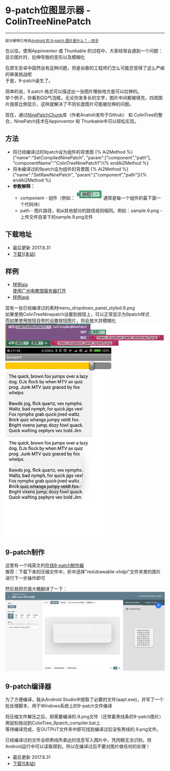 # 9-patch位图显示器 - ColinTreeNinePatch

---

<small>部分解释引用自[Android 的 9-patch 图片是什么？ - 知乎](https://www.zhihu.com/question/22297482)</small>

在以往，使用Appinventor 或 Thunkable 的过程中，大家经常会遇到一个问题：显示图片时，拉伸导致的变形以及模糊化  

在原生安卓中固然会有这种问题，但是谷歌的工程师们怎么可能忍受得了这么严峻的审美挑战呢  
于是，9-patch诞生了。

简单的说，9 patch 格式可以描述出一张图片哪些地方是可以拉伸的。  
举个例子，你看到QQ气泡框，无论你发多长的文字，图片中间都被填充，四周图片按原比例显示，这样就解决了不同长度图片可能被拉伸的问题。  

现在，通过[NinePatchChunk](https://github.com/Anatolii/NinePatchChunk)库（作者Anatolii发布于Github） 和 ColinTree的整合，NinePatch技术在Appinventor 和 Thunkable中可以轻松实现。

## 方法

* 将已经编译过的9patch设为组件的背景图
  {% Ai2Method %}{"name":"SetCompiledNinePatch", "param":["component","path"], "componentName":"ColinTreeNinePatch1"}{% endAi2Method %}
* 将未编译过的9patch设为组件的背景图
  {% Ai2Method %}{"name":"SetRawNinePatch", "param":["component","path"]}{% endAi2Method %}
* **参数解释：**
  * component - 组件（例如：![](../images/ColinTreeNinePatch/component_block_sample.png)通常是每一个组件的最下面一个代码块）
  * path - 图片路径，和ai其他部分的路径规则相同。例如：sample.9.png - 上传文件目录下的sample.9.png文件

## 下载地址

* 最后更新 2017.8.31
* <a href="/aix/cn.colintree.aix.ColinTreeNinePatch.aix" target="_blank">下载1(本站)</a>

## 样例

* [样例aia](https://github.com/ColinTree/aix_colintree_cn/releases/download/ColinTreeNinePatchTest/ColinTreeNinePatch_zh.aia)  
  <a href="http://app.gzjkw.net/?repo=aix.colintree.cn/templates/ColinTreeNinePatchTestzh/ColinTreeNinePatchTestzh.asc" target="_blank">使用广州电教馆服务器打开</a>  
* [样例apk](https://github.com/ColinTree/aix_colintree_cn/releases/download/ColinTreeNinePatchTest/ColinTreeNinePatch_zh.apk)  

现有一张已经编译过的素材menu_dropdown_panel_styled.9.png  
如果使用ColinTreeNinepatch设置到按钮上，可以正常显示为9patch样式  
而如果使用按钮自带的设置按钮图片，则会放大并模糊化  
![](../images/ColinTreeNinePatch/aiaRuntimeCode.png)  
![](../images/ColinTreeNinePatch/aiaRuntimeScreenshot.png)

## 9-patch制作

这里有一个纯英文的[在线9-patch制作器](https://romannurik.github.io/AndroidAssetStudio/nine-patches.html)  
推荐：下载下来的压缩文件中，折中选择"res\drawable-xhdpi\"文件夹里的图片进行下一步操作即可

然后我把页面大概翻译了一下：  
![](../images/ColinTreeNinePatch/AAS_Screenshot.png)

## 9-patch编译器

为了方便编译，我从Android Studio中提取了必要的文件(aapt.exe)，并写了一个批处理脚本，用于Windows系统上的9-patch文件编译  

将压缩文件解压之后，把需要编译的.9.png文件（还带着黑线条的9-patch图片）用鼠标拖动到ColinTree_9patch_compiler.bat上  
等待编译完成，在OUTPUT文件夹中即可找到编译过后没有黑线的.9.png文件。  

已经编译过的文件会把黑线所表达的信息写入图片中，凭肉眼无法识别，但Android运行中可以读取得到。所以在编译过后不要对图片做任何的处理！

* 最后更新 2017.8.31
* <a href="/aix/ColinTree_9patch_compiler.zip" target="_blank">下载1(本站)</a>
